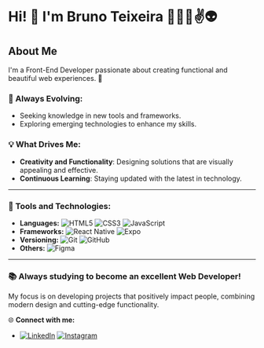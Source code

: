 # Hi! 👋 I'm Bruno Teixeira 👨🏻‍💻✌️👽

## About Me

I'm a Front-End Developer passionate about creating functional and beautiful web experiences. 🚀

### 🌱 Always Evolving:
- Seeking knowledge in new tools and frameworks.
- Exploring emerging technologies to enhance my skills.

### 💡 What Drives Me:
- **Creativity and Functionality**: Designing solutions that are visually appealing and effective.
- **Continuous Learning**: Staying updated with the latest in technology.

---

### 💼 Tools and Technologies:
- **Languages:** ![HTML5](https://img.shields.io/badge/HTML5-E34F26?style=flat-square&logo=html5&logoColor=white) ![CSS3](https://img.shields.io/badge/CSS3-1572B6?style=flat-square&logo=css3&logoColor=white) ![JavaScript](https://img.shields.io/badge/JavaScript-F7DF1E?style=flat-square&logo=javascript&logoColor=black)
- **Frameworks:** ![React Native](https://img.shields.io/badge/React_Native-61DAFB?style=flat-square&logo=react&logoColor=black) ![Expo](https://img.shields.io/badge/Expo-1B1F23?style=flat-square&logo=expo&logoColor=white)
- **Versioning:** ![Git](https://img.shields.io/badge/Git-F05032?style=flat-square&logo=git&logoColor=white) ![GitHub](https://img.shields.io/badge/GitHub-181717?style=flat-square&logo=github&logoColor=white)
- **Others:** ![Figma](https://img.shields.io/badge/Figma-F24E1E?style=flat-square&logo=figma&logoColor=white)
---

### 📚 Always studying to become an excellent Web Developer!
My focus is on developing projects that positively impact people, combining modern design and cutting-edge functionality.

🌐 **Connect with me:**
- [![LinkedIn](https://custom-icon-badges.demolab.com/badge/LinkedIn-0A66C2?logo=linkedin-white&logoColor=fff)](https://www.linkedin.com/in/brunotxrs/) [![Instagram](https://img.shields.io/badge/Instagram-%23E4405F.svg?logo=Instagram&logoColor=white)](https://www.instagram.com/bruno_txrs/)

